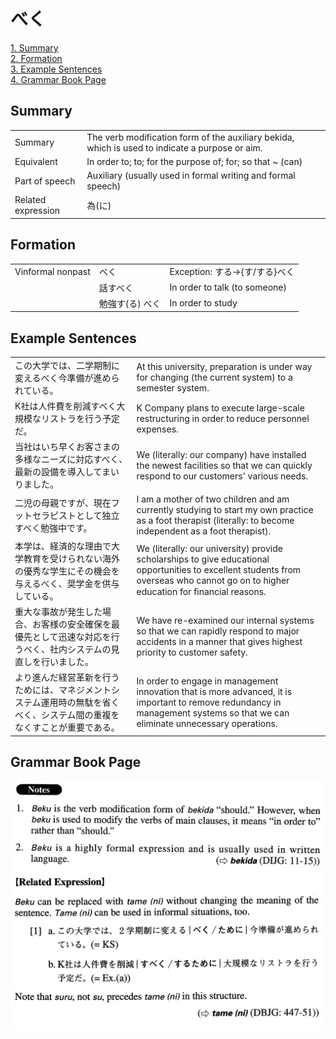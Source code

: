 # べく

[1. Summary](#summary)<br>
[2. Formation](#formation)<br>
[3. Example Sentences](#example-sentences)<br>
[4. Grammar Book Page](#grammar-book-page)<br>


## Summary

<table><tr>   <td>Summary</td>   <td>The verb modification form of the auxiliary bekida, which is used to indicate a purpose or aim.</td></tr><tr>   <td>Equivalent</td>   <td>In order to; to; for the purpose of; for; so that ~ (can)</td></tr><tr>   <td>Part of speech</td>   <td>Auxiliary (usually used in formal writing and formal speech)</td></tr><tr>   <td>Related expression</td>   <td>為(に)</td></tr></table>

## Formation

<table class="table"><tbody><tr class="tr head"><td class="td"><span class="bold">Vinformal nonpast</span></td><td class="td"><span class="concept">べく</span></td><td class="td"><span>Exception: する→{す/する}べく</span></td></tr><tr class="tr"><td class="td"></td><td class="td"><span>話す</span><span class="concept">べく</span></td><td class="td"><span>In order to talk (to someone)</span> </td></tr><tr class="tr"><td class="td"></td><td class="td"><span>勉強す(る)</span> <span class="concept">べく</span></td><td class="td"><span>In order to study</span></td></tr></tbody></table>

## Example Sentences

<table><tr>   <td>この大学では、二学期制に変えるべく今準備が進められている。</td>   <td>At this university, preparation is under way for changing (the current system) to a semester system.</td></tr><tr>   <td>K社は人件費を削減すべく大規模なリストラを行う予定だ。</td>   <td>K Company plans to execute large-scale restructuring in order to reduce personnel expenses.</td></tr><tr>   <td>当社はいち早くお客さまの多様なニーズに対応すべく、最新の設備を導入してまいりました。</td>   <td>We (literally: our company) have installed the newest facilities so that we can quickly respond to our customers' various needs.</td></tr><tr>   <td>二児の母親ですが、現在フットセラピストとして独立すべく勉強中です。</td>   <td>I am a mother of two children and am currently studying to start my own practice as a foot therapist (literally: to become independent as a foot therapist).</td></tr><tr>   <td>本学は、経済的な理由で大学教育を受けられない海外の優秀な学生にその機会を与えるべく、奨学金を供与している。</td>   <td>We (literally: our university) provide scholarships to give educational opportunities to excellent students from overseas who cannot go on to higher education for ﬁnancial reasons.</td></tr><tr>   <td>重大な事故が発生した場合、お客様の安全確保を最優先として迅速な対応を行うべく、社内システムの見直しを行いました。</td>   <td>We have re-examined our internal systems so that we can rapidly respond to major accidents in a manner that gives highest priority to customer safety.</td></tr><tr>   <td>より進んだ経営革新を行うためには、マネジメントシステム運用時の無駄を省くべく、システム間の重複をなくすことが重要である。</td>   <td>In order to engage in management innovation that is more advanced, it is important to remove redundancy in management systems so that we can eliminate unnecessary operations.</td></tr></table>

## Grammar Book Page

![](../img/Advancedべく.png)

